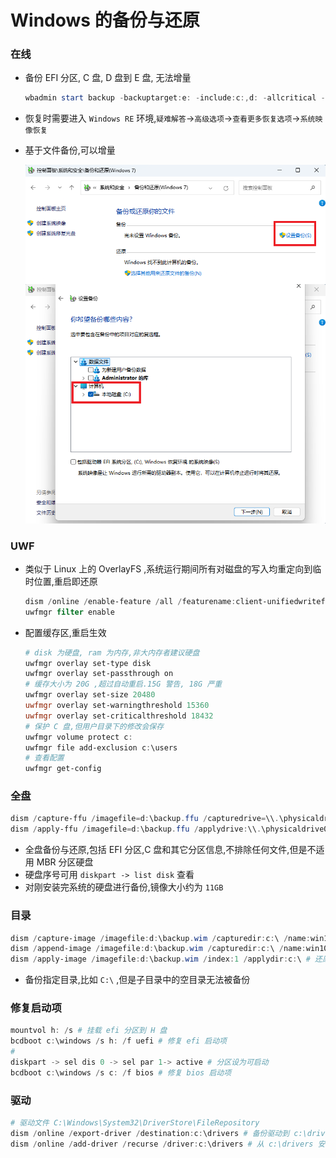 # Windows 的备份与还原
### 在线
* 备份 EFI 分区, C 盘, D 盘到 E 盘, 无法增量
    ```powershell
    wbadmin start backup -backuptarget:e: -include:c:,d: -allcritical -quiet
    ```
* 恢复时需要进入 `Windows RE` 环境,`疑难解答`->`高级选项`->`查看更多恢复选项`->`系统映像恢复`
* 基于文件备份,可以增量

    ![online](./online.png)
### UWF
* 类似于 Linux 上的 OverlayFS ,系统运行期间所有对磁盘的写入均重定向到临时位置,重启即还原
    ```powershell
    dism /online /enable-feature /all /featurename:client-unifiedwritefilter
    uwfmgr filter enable
    ```
* 配置缓存区,重启生效
    ```powershell
    # disk 为硬盘, ram 为内存,非大内存者建议硬盘
    uwfmgr overlay set-type disk
    uwfmgr overlay set-passthrough on
    # 缓存大小为 20G ,超过自动重启.15G 警告, 18G 严重
    uwfmgr overlay set-size 20480
    uwfmgr overlay set-warningthreshold 15360
    uwfmgr overlay set-criticalthreshold 18432
    # 保护 C 盘,但用户目录下的修改会保存
    uwfmgr volume protect c:
    uwfmgr file add-exclusion c:\users
    # 查看配置
    uwfmgr get-config
    ```
### 全盘
```powershell
dism /capture-ffu /imagefile=d:\backup.ffu /capturedrive=\\.\physicaldrive0 /name:disk0 # 备份
dism /apply-ffu /imagefile=d:\backup.ffu /applydrive:\\.\physicaldrive0 # 还原
```
* 全盘备份与还原,包括 EFI 分区,C 盘和其它分区信息,不排除任何文件,但是不适用 MBR 分区硬盘
* 硬盘序号可用 `diskpart -> list disk` 查看
* 对刚安装完系统的硬盘进行备份,镜像大小约为 `11GB`
### 目录
```powershell
dism /capture-image /imagefile:d:\backup.wim /capturedir:c:\ /name:win10 /compress:max # 备份 C 盘
dism /append-image /imagefile:d:\backup.wim /capturedir:c:\ /name:win10_2 # 基于上次备份进行增量备份
dism /apply-image /imagefile:d:\backup.wim /index:1 /applydir:c:\ # 还原 C 盘的第一次备份
```
* 备份指定目录,比如 `C:\` ,但是子目录中的空目录无法被备份
### 修复启动项
```powershell
mountvol h: /s # 挂载 efi 分区到 H 盘
bcdboot c:\windows /s h: /f uefi # 修复 efi 启动项
#
diskpart -> sel dis 0 -> sel par 1-> active # 分区设为可启动
bcdboot c:\windows /s c: /f bios # 修复 bios 启动项
```
### 驱动
```powershell
# 驱动文件 C:\Windows\System32\DriverStore\FileRepository
dism /online /export-driver /destination:c:\drivers # 备份驱动到 c:\drivers
dism /online /add-driver /recurse /driver:c:\drivers # 从 c:\drivers 安装驱动